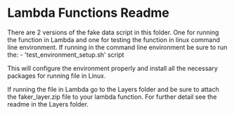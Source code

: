 # Lambda Functions Readme

There are 2 versions of the fake data script in this folder. One for running the function in Lambda and one for testing the function in linux command line environment. If running in the command line environment be sure to run the:
    - 'test_environment_setup.sh' script

This will configure the environment properly and install all the necessary packages for running file in Linux.

If running the file in Lambda go to the Layers folder and be sure to attach the faker_layer.zip file to your lambda function. For further detail see the readme in the Layers folder.